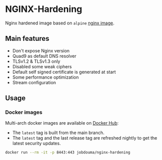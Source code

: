 # NGINX-Hardening

Nginx hardened image based on `alpine` [nginx image](https://hub.docker.com/_/nginx).

## Main features

* Don't expose Nginx version
* Quad9 as default DNS resolver
* TLSv1.2 & TLSv1.3 only
* Disabled some weak ciphers
* Default self signed certificate is generated at start
* Some performance optimization
* Stream configuration

## Usage

### Docker images

Multi-arch docker images are available on [Docker Hub](https://hub.docker.com/r/jobdouma/nginx-hardening):

* The `latest` tag is built from the main branch.  
* The `latest` tag and the last release tag are refreshed nightly to get the latest security updates.

```bash
docker run --rm -it -p 8443:443 jobdouma/nginx-hardening
```
